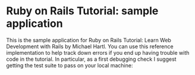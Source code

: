 # Ruby on Rails Tutorial: sample application

This is the sample application for Ruby on Rails Tutorial: Learn Web Development with Rails by Michael Hartl. You can use this reference implementation to help track down errors if you end up having trouble with code in the tutorial. In particular, as a first debugging check I suggest getting the test suite to pass on your local machine:
